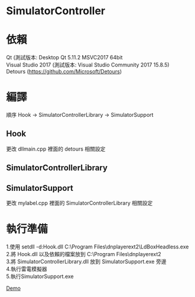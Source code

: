 # SimulatorController
依賴
===========================
Qt (測試版本: Desktop Qt 5.11.2 MSVC2017 64bit<br>
Visual Studio 2017 (測試版本: Visual Studio Community 2017 15.8.5)<br>
Detours (https://github.com/Microsoft/Detours)<br>

編譯
===========================
順序 Hook -> SimulatorControllerLibrary -> SimulatorSupport

Hook
---------------------------
更改 dllmain.cpp 裡面的 detours 相關設定<br>

SimulatorControllerLibrary
---------------------------

SimulatorSupport
---------------------------
更改 mylabel.cpp 裡面的 SimulatorControllerLibrary 相關設定<br>

執行準備
===========================
1.使用 setdll -d:Hook.dll C:\Program Files\dnplayerext2\LdBoxHeadless.exe<br>
2.將 Hook.dll 以及依賴的檔案放到 C:\Program Files\dnplayerext2<br>
3.將 SimulatorControllerLibrary.dll 放到 SimulatorSupport.exe 旁邊<br>
4.執行雷電模擬器<br>
5.執行SimulatorSupport.exe<br>

[Demo](https://drive.google.com/file/d/1_znAu_drjWsEqBHu3eO-ip2B9i40yGgj/view?usp=sharing)
